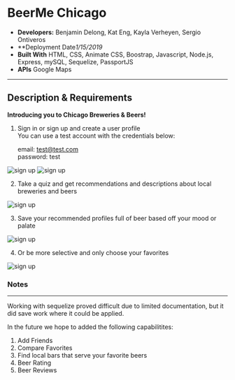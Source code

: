 # BeerMe Chicago
- **Developers:** Benjamin Delong, Kat Eng, Kayla Verheyen, Sergio Ontiveros
- **Deployment Date*1/15/2019* 
- **Built With**  HTML, CSS, Animate CSS, Boostrap, Javascript,  Node.js, Express, mySQL, Sequelize, PassportJS  
- **APIs** Google Maps

---

## Description & Requirements

**Introducing you to Chicago Breweries & Beers!**

1. Sign in or sign up and create a user profile<br/>You can use a test account with the credentials below:
  
    email: test@test.com<br/>password: test

![sign up](public/assets/images/sign_in.png)
![sign up](public/assets/images/create_a_profile.png)


2. Take a quiz and get recommendations and descriptions about local breweries and beers

![sign up](public/assets/images/take_quiz.png)

3. Save your recommended profiles full of beer based off your mood or palate

![sign up](public/assets/images/name_your_profile.png)

4. Or be more selective and only choose your favorites

![sign up](public/assets/images/favorites.png)


### Notes
---
Working with sequelize proved difficult due to limited documentation, but it did save work where it could be applied.

In the future we hope to added the following capabilitites:

1. Add Friends
2. Compare Favorites
3. Find local bars that serve your favorite beers
4. Beer Rating
5. Beer Reviews
